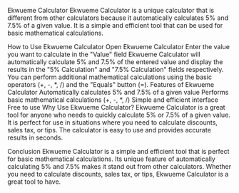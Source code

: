 Ekwueme Calculator
Ekwueme Calculator is a unique calculator that is different from other calculators because it automatically calculates 5% and 7.5% of a given value. It is a simple and efficient tool that can be used for basic mathematical calculations.

How to Use Ekwueme Calculator
Open Ekwueme Calculator
Enter the value you want to calculate in the "Value" field
Ekwueme Calculator will automatically calculate 5% and 7.5% of the entered value and display the results in the "5% Calculation" and "7.5% Calculation" fields respectively.
You can perform additional mathematical calculations using the basic operators (+, -, *, /) and the "Equals" button (=).
Features of Ekwueme Calculator
Automatically calculates 5% and 7.5% of a given value
Performs basic mathematical calculations (+, -, *, /)
Simple and efficient interface
Free to use
Why Use Ekwueme Calculator?
Ekwueme Calculator is a great tool for anyone who needs to quickly calculate 5% or 7.5% of a given value. It is perfect for use in situations where you need to calculate discounts, sales tax, or tips. The calculator is easy to use and provides accurate results in seconds.

Conclusion
Ekwueme Calculator is a simple and efficient tool that is perfect for basic mathematical calculations. Its unique feature of automatically calculating 5% and 7.5% makes it stand out from other calculators. Whether you need to calculate discounts, sales tax, or tips, Ekwueme Calculator is a great tool to have.
